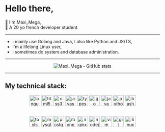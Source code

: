 <div id="header" align="left">
  <h1>Hello there,</h1>

👋 I'm Maxi_Mega,\
📌 A 20 yo french developer student.
</div>

<hr />

- I mainly use Golang and Java, I also like Python and JS/TS,
- I'm a lifelong Linux user,
- I sometimes do system and database administration.

<hr />

<div id="stats" align="center">
  <img alt="Maxi_Mega - GitHub stats" src="https://github-readme-stats.vercel.app/api?username=Maxi-Mega&custom_title=My%20GitHub%20Stats:&show_icons=true&hide_border=true&hide=stars&theme=react" />
</div>

<hr />

## My technical stack:

<div id="icons" align="center" style="margin-bottom: 30px">
    <img alt="languages" height="35px" src="https://img.shields.io/badge/-⬖ Languages-61d9fa"/>
    <img alt="html5" height="35px" width="35px" src="https://cdn.jsdelivr.net/gh/devicons/devicon/icons/html5/html5-plain.svg" />
    <img alt="css3" height="35px" width="35px" src="https://cdn.jsdelivr.net/gh/devicons/devicon/icons/css3/css3-plain.svg" />
    <img alt="javascript" height="35px" width="35px" src="https://cdn.jsdelivr.net/gh/devicons/devicon/icons/javascript/javascript-plain.svg" />
    <img alt="typescript" height="35px" width="35px" src="https://cdn.jsdelivr.net/gh/devicons/devicon/icons/typescript/typescript-plain.svg" />
    <img alt="go" height="35px" width="35px" src="https://cdn.jsdelivr.net/gh/devicons/devicon/icons/go/go-original-wordmark.svg" />
    <img alt="java" height="35px" width="35px" src="https://cdn.jsdelivr.net/gh/devicons/devicon/icons/java/java-original.svg" />
    <img alt="python" height="35px" width="35px" src="https://cdn.jsdelivr.net/gh/devicons/devicon/icons/python/python-original.svg" />
    <img alt="bash" height="35px" width="35px" src="https://cdn.jsdelivr.net/gh/devicons/devicon/icons/bash/bash-original.svg" />
</div>

<div id="Tools" align="center">
    <img alt="tools" height="35px" src="https://img.shields.io/badge/-⬖ Tools-61d9fa"/>
    <img alt="mysql" height="35px" width="35px" src="https://cdn.jsdelivr.net/gh/devicons/devicon/icons/mysql/mysql-original.svg" />
    <img alt="postgresql" height="35px" width="35px" src="https://cdn.jsdelivr.net/gh/devicons/devicon/icons/postgresql/postgresql-plain.svg" />
    <img alt="mongodb" height="35px" width="35px" src="https://cdn.jsdelivr.net/gh/devicons/devicon/icons/mongodb/mongodb-original.svg" />
    <img alt="nginx" height="35px" width="35px" src="https://cdn.jsdelivr.net/gh/devicons/devicon/icons/nginx/nginx-original.svg" />
    <img alt="nodejs" height="35px" width="35px" src="https://cdn.jsdelivr.net/gh/devicons/devicon/icons/nodejs/nodejs-original.svg" />
    <img alt="vim" height="35px" width="35px" src="https://cdn.jsdelivr.net/gh/devicons/devicon/icons/vim/vim-plain.svg" />
    <img alt="git" height="35px" width="35px" src="https://cdn.jsdelivr.net/gh/devicons/devicon/icons/git/git-original.svg" />
    <img alt="linux" height="35px" width="35px" src="https://cdn.jsdelivr.net/gh/devicons/devicon/icons/linux/linux-original.svg" />
</div>
